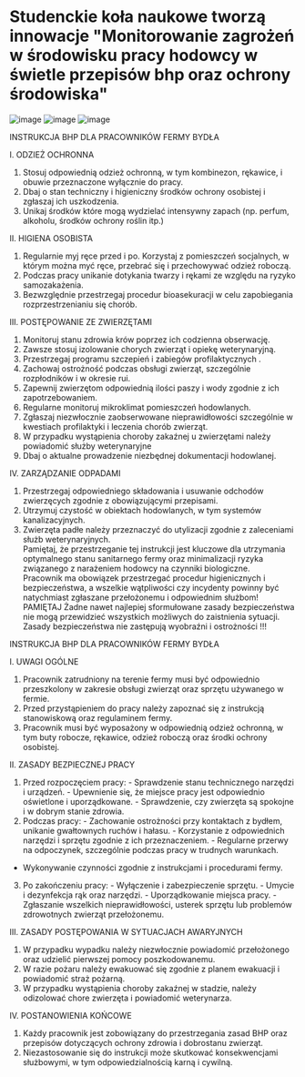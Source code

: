 # Studenckie koła naukowe tworzą innowacje "Monitorowanie zagrożeń w środowisku pracy hodowcy w świetle przepisów bhp oraz ochrony środowiska"
![image](https://github.com/user-attachments/assets/6e20e6dd-be9f-4621-9ed4-a85cc8d650a4)
![image](https://github.com/user-attachments/assets/352a76a8-75fd-40b0-976c-43ad8be8ff4c)
![image](https://github.com/user-attachments/assets/5f16d2da-52ae-4428-a364-0fa4b8a321d0)


INSTRUKCJA BHP DLA PRACOWNIKÓW FERMY BYDŁA 

I. ODZIEŻ OCHRONNA

1. Stosuj odpowiednią odzież ochronną, w tym kombinezon, rękawice, 
i obuwie przeznaczone wyłącznie do pracy. 
2. Dbaj o stan techniczny i higieniczny środków ochrony osobistej i 
zgłaszaj ich uszkodzenia. 
3. Unikaj środków które mogą wydzielać  intensywny zapach (np. 
perfum, alkoholu, środków ochrony roślin itp.)  

II. HIGIENA OSOBISTA 
1. Regularnie myj ręce przed i po. Korzystaj z pomieszczeń socjalnych, 
w którym można myć ręce, przebrać się i przechowywać odzież 
roboczą.  
2. Podczas pracy unikanie dotykania twarzy i rękami ze względu na 
ryzyko samozakażenia. 
3. Bezwzględnie przestrzegaj procedur bioasekuracji w celu 
zapobiegania rozprzestrzenianiu się chorób.

III. POSTĘPOWANIE ZE ZWIERZĘTAMI 
1. Monitoruj stanu zdrowia krów poprzez ich codzienna obserwację. 
2. Zawsze stosuj izolowanie chorych zwierząt i opiekę weterynaryjną. 
3. Przestrzegaj programu szczepień i zabiegów profilaktycznych . 
4. Zachowaj ostrożność podczas obsługi zwierząt, szczególnie 
rozpłodników i w okresie rui. 
5. Zapewnij zwierzętom odpowiednią ilości paszy i wody zgodnie z ich 
zapotrzebowaniem. 
6. Regularne monitoruj mikroklimat pomieszczeń hodowlanych. 
7. Zgłaszaj niezwłocznie zaobserwowane nieprawidłowości szczególnie 
w kwestiach profilaktyki i leczenia chorób zwierząt.  
8. W przypadku wystąpienia  choroby zakaźnej u zwierzętami należy 
powiadomić służby weterynaryjne 
9. Dbaj o aktualne prowadzenie niezbędnej dokumentacji hodowlanej.
    
IV. ZARZĄDZANIE ODPADAMI 

1. Przestrzegaj odpowiedniego składowania i usuwanie odchodów 
zwierzęcych zgodnie z obowiązującymi przepisami. 
2. Utrzymuj czystość w obiektach hodowlanych, w tym systemów 
kanalizacyjnych. 
3. Zwierzęta padłe należy przeznaczyć do utylizacji zgodnie z 
zaleceniami służb weterynaryjnych.  
Pamiętaj, że przestrzeganie tej instrukcji jest kluczowe dla utrzymania 
optymalnego stanu sanitarnego fermy oraz minimalizacji ryzyka 
związanego z narażeniem hodowcy na czynniki biologiczne.  
Pracownik ma obowiązek przestrzegać procedur higienicznych i 
bezpieczeństwa, a wszelkie wątpliwości czy incydenty powinny być 
natychmiast zgłaszane przełożonemu i odpowiednim służbom! 
PAMIĘTAJ 
Żadne nawet najlepiej sformułowane zasady bezpieczeństwa nie mogą 
przewidzieć wszystkich możliwych do zaistnienia sytuacji. Zasady 
bezpieczeństwa nie zastępują wyobraźni i ostrożności !!! 


INSTRUKCJA BHP DLA PRACOWNIKÓW FERMY BYDŁA 

I. UWAGI OGÓLNE 
1. Pracownik zatrudniony na terenie fermy musi być odpowiednio 
przeszkolony w zakresie obsługi zwierząt oraz sprzętu używanego w 
fermie. 
2. Przed przystąpieniem do pracy należy zapoznać się z instrukcją 
stanowiskową oraz regulaminem fermy. 
3. Pracownik musi być wyposażony w odpowiednią odzież ochronną, w 
tym buty robocze, rękawice, odzież roboczą oraz środki ochrony 
osobistej.

II. ZASADY BEZPIECZNEJ PRACY 
1. Przed rozpoczęciem pracy: - Sprawdzenie stanu technicznego narzędzi i urządzeń. - Upewnienie się, że miejsce pracy jest odpowiednio oświetlone i 
uporządkowane. - Sprawdzenie, czy zwierzęta są spokojne i w dobrym stanie zdrowia. 
2. Podczas pracy: - Zachowanie ostrożności przy kontaktach z bydłem, unikanie 
gwałtownych ruchów i hałasu. - Korzystanie z odpowiednich narzędzi i sprzętu zgodnie z ich 
przeznaczeniem. - Regularne przerwy na odpoczynek, szczególnie podczas pracy w 
trudnych warunkach. 
- Wykonywanie czynności zgodnie z instrukcjami i procedurami fermy. 
3. Po zakończeniu pracy: - Wyłączenie i zabezpieczenie sprzętu. - Umycie i dezynfekcja rąk oraz narzędzi. - Uporządkowanie miejsca pracy. - Zgłaszanie wszelkich nieprawidłowości, usterek sprzętu lub 
problemów zdrowotnych zwierząt przełożonemu.

III. ZASADY POSTĘPOWANIA W SYTUACJACH AWARYJNYCH 
1. W przypadku wypadku należy niezwłocznie powiadomić 
przełożonego oraz udzielić pierwszej pomocy poszkodowanemu. 
2. W razie pożaru należy ewakuować się zgodnie z planem ewakuacji i 
powiadomić straż pożarną. 
3. W przypadku wystąpienia choroby zakaźnej w stadzie, należy 
odizolować chore zwierzęta i powiadomić weterynarza.

IV. POSTANOWIENIA KOŃCOWE 
1. Każdy pracownik jest zobowiązany do przestrzegania zasad BHP oraz 
przepisów dotyczących ochrony zdrowia i dobrostanu zwierząt. 
2. Niezastosowanie się do instrukcji może skutkować konsekwencjami 
służbowymi, w tym odpowiedzialnością karną i cywilną.
